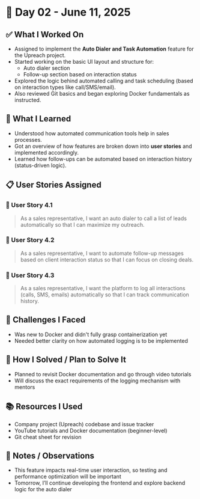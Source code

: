 # 📅 Day 02 - June 11, 2025

## ✅ What I Worked On
- Assigned to implement the **Auto Dialer and Task Automation** feature for the Upreach project.
- Started working on the basic UI layout and structure for:
  - Auto dialer section
  - Follow-up section based on interaction status
- Explored the logic behind automated calling and task scheduling (based on interaction types like call/SMS/email).
- Also reviewed Git basics and began exploring Docker fundamentals as instructed.

## 🧠 What I Learned
- Understood how automated communication tools help in sales processes.
- Got an overview of how features are broken down into **user stories** and implemented accordingly.
- Learned how follow-ups can be automated based on interaction history (status-driven logic).

## 📋 User Stories Assigned
### 🔹 User Story 4.1
> As a sales representative, I want an auto dialer to call a list of leads automatically so that I can maximize my outreach.

### 🔹 User Story 4.2
> As a sales representative, I want to automate follow-up messages based on client interaction status so that I can focus on closing deals.

### 🔹 User Story 4.3
> As a sales representative, I want the platform to log all interactions (calls, SMS, emails) automatically so that I can track communication history.

## 🧩 Challenges I Faced
- Was new to Docker and didn't fully grasp containerization yet
- Needed better clarity on how automated logging is to be implemented

## 🔧 How I Solved / Plan to Solve It
- Planned to revisit Docker documentation and go through video tutorials
- Will discuss the exact requirements of the logging mechanism with mentors

## 📚 Resources I Used
- Company project (Upreach) codebase and issue tracker
- YouTube tutorials and Docker documentation (beginner-level)
- Git cheat sheet for revision

## 💬 Notes / Observations
- This feature impacts real-time user interaction, so testing and performance optimization will be important
- Tomorrow, I’ll continue developing the frontend and explore backend logic for the auto dialer
